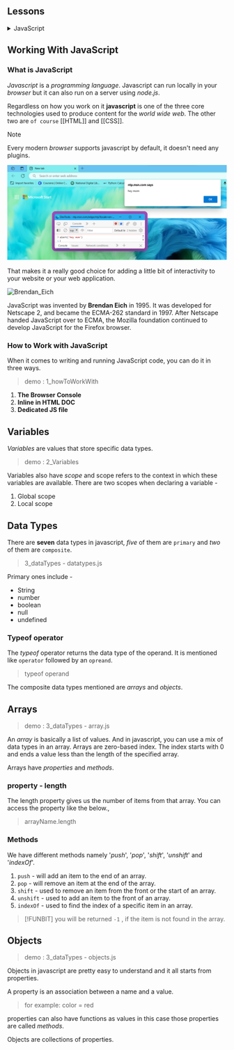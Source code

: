 ## Lessons

<details>
	<summary>JavaScript</summary>
		<ol>
			<li>Working with JavaScript</li>
			<li>Variables</li>
			<li>Data Types</li>
			<li>Arrays</li>
			<li>Objects</li>
			<li>Operators</li>
			<li>If Else Statements</li>
			<li>Loops</li>
			<li>Functions</li>
			<li>Selectors</li>
			<li>Events</li>
			<li>Back to Top Button</li>
			<li>Textbox Auto Completion</li>
			<li>Simple Content Slider</li>
			<li>Image Lightbox</li>
			<li>Tab Control</li>
		</ol>
</details>

## Working With JavaScript

### What is JavaScript

_Javascript_ is a _programming language_. Javascript can run locally in your _browser_ but it can also run on a server using _node.js_.

Regardless on how you work on it **javascript** is one of the three core technologies used to produce content for the _world wide web_. The other two are `of course` [[HTML]] and [[CSS]].

>[!NOTE]
>Every modern _browser_ supports javascript by default, it doesn't need any plugins.

![JS_by_default](images/jsByDefault.png)

That makes it a really good choice for adding a little bit of interactivity to your website or your web application.

![Brendan_Eich](/images/brendanEich.jpg)

JavaScript was invented by **Brendan Eich** in 1995. It was developed for Netscape 2, and became the ECMA-262 standard in 1997. After Netscape handed JavaScript over to ECMA, the Mozilla foundation continued to develop JavaScript for the Firefox browser.

### How to Work with JavaScript

When it comes to writing and running JavaScript code, you can do it in three ways.

>demo : 1_howToWorkWith

1. __The Browser Console__
2. __Inline in HTML DOC__
3. __Dedicated JS file__

## Variables

_Variables_ are values that store specific data types.

>demo : 2_Variables

Variables also have _scope_ and scope refers to the context in which these variables are available.
There are two scopes when declaring a variable - 
1. Global scope
2. Local scope

## Data Types

There are **seven** data types in javascript, _five_ of them are `primary` and _two_ of them are `composite`.

> 3_dataTypes - datatypes.js

Primary ones include - 
* String
* number
* boolean
* null
* undefined

### Typeof operator

The _typeof_ operator returns the data type of the operand.
It is mentioned like `operator` followed by an  `opreand`.

>  typeof operand

The composite data types mentioned are _arrays_ and _objects_.

## Arrays

> demo : 3_dataTypes - array.js

An _array_ is basically a list of values. And in javascript, you can use a mix of data types in an array.
Arrays are zero-based index. The index starts with 0 and ends a value less than the length of the specified array.

Arrays have _properties_ and _methods_.

### property - length

The length property gives us the number of items from that array.
You can access the property like the below.,

> arrayName.length

### Methods

We have different methods namely '_push_', '_pop_', '_shift_', '_unshift_' and '_indexOf_'.

1. `push` - will add an item to the end of an array.
2. `pop` - will remove an item at the end of the array.
3. `shift` - used to remove an item from the front or the start of an array.
4. `unshift` - used to add an item to the front of an array.
5. `indexOf` - used to find the index of a specific item in an array.

>[!FUNBIT]
>you will be returned  `-1` , if the item is not found in the array.


## Objects

> demo : 3_dataTypes - objects.js

Objects in javascript are pretty easy to understand and it all starts from properties.

A property is an association between a name and a value.

> for example: color = red

properties can also have functions as values in this case those properties are called _methods_.

Objects are collections of properties.